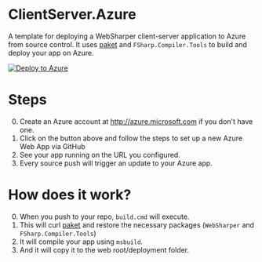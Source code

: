 # ClientServer.Azure
A template for deploying a WebSharper client-server application to Azure from source control. It uses
[paket](http://fsprojects.github.io/Paket/index.html) and `FSharp.Compiler.Tools` to build and deploy your app on Azure.

[![Deploy to Azure](http://azuredeploy.net/deploybutton.png)](https://azuredeploy.net/?repository=https://github.com/epeicher/ClientServer.Azure.git)

# Steps

 0. Create an Azure account at http://azure.microsoft.com if you don't have one.
 1. Click on the button above and follow the steps to set up a new Azure Web App via GitHub
 2. See your app running on the URL you configured.
 3. Every source push will trigger an update to your Azure app.
 
# How does it work?

 0. When you push to your repo, `build.cmd` will execute.
 1. This will curl [paket](http://fsprojects.github.io/Paket/index.html) and restore the necessary packages (`WebSharper` and `FSharp.Compiler.Tools`)
 2. It will compile your app using `msbuild`.
 3. And it will copy it to the web root/deployment folder.
 
 
